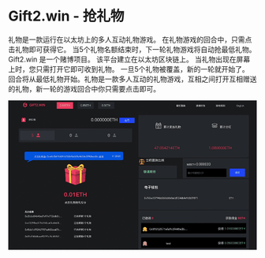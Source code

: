 # Gift2.win - 抢礼物

礼物是一款运行在以太坊上的多人互动礼物游戏。 在礼物游戏的回合中，只需点击礼物即可获得它。 当5个礼物名额结束时，下一轮礼物游戏将自动抢最低礼物。Gift2.win 是一个赌博项目。 该平台建立在以太坊区块链上。 当礼物出现在屏幕上时，您只需打开它即可收到礼物。 一旦5个礼物被覆盖，新的一轮就开始了。 回合将从最低礼物开始。礼物是一款多人互动的礼物游戏，互相之间打开互相赠送的礼物，新一轮的游戏回合中你只需要点击即可。

![gift2win-dapp-gambling-eth-image1_01b0b550af84e5388302b8fd6583c00f](gift2win-dapp-gambling-eth-image1_01b0b550af84e5388302b8fd6583c00f.png)
